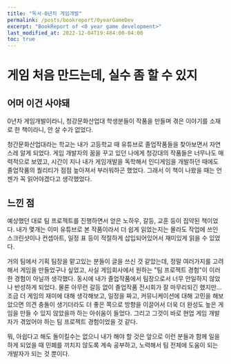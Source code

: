 ```yaml
---
title: "독서-0년차 게임개발"
permalink: /posts/bookreport/0yearGameDev
excerpt: "BookReport of <0 year game development>"
last_modified_at: 2022-12-04T19:484:00-04:00
toc: true
---
```


# 게임 처음 만드는데, 실수 좀 할 수 있지

## 어머 이건 사야돼
0년차 게임개발이라니, 청강문화산업대 학생분들이 작품을 만들며 겪은 이야기를 소재로 한 책이라니, 안 살 수가 없었다.

청간문화산업대라는 학교는 내가 고등학교 때 유튜브로 졸업작품들을 찾아보면서 자연스레 알게 되었다. 게임 개발자의 꿈을 꾸고 있던 나에게 청강대의 작품들은 너무나도 매력적으로 보였고, 시간이 지나 내가 게임개발을 독학해서 인디게임을 개발하던 때에도 졸업작품의 퀄리티가 점점 높아져서 부러워하곤 했었다. 그래서 이 책이 나왔을 때는 언젠가 꼭 읽어야겠다고 생각했었다.

## 느낀 점
예상했던 대로 팀 프로젝트를 진행하면서 얻은 노하우, 갈등, 교훈 등이 집약된 책이었다. 내가 몇개는 이미 유튜브로 본 작품이라서 더 쉽게 읽었는지는 몰라도 작업에 쓰인 스크린샷이나 컨셉아트, 일정 표 등이 적절하게 삽입되어있어서 재미있게 읽을 수 있었다.

거의 팀에서 기획 팀장을 맡고있는 분들이 글을 쓰신 것 같았는데, 정말 여러가지를 고려해서 게임을 만들었구나 싶었고, 사실 게임회사에서 원하는 "팀 프로젝트 경험"이 이러한 경험이 아닐까 생각했다. 동시에 내가 졸업작품에서 팀장으로서 너무 안일하지 않았나 반성하게 되었다. 물론 아무런 갈등 없이 졸업작품 전시회가 잘 마무리되긴 했지만... 조금 더 게임의 재미에 대해 생각해보고, 일정을 짜고, 커뮤니케이션에 대해 고민을 해보았으면 의견 충돌이 생기더라도 더 좋은 쪽으로 방향을 이끌어서 더욱 더 완성도 높은 게임을 만들 수 있지 않았을까 하는 아쉬움이 들었다. 그리고 그것이 바로 현업 게임 개발자가 겪었어야 하는 팀 프로젝트 경험이었을 것 같다.

뭐, 아쉽다고 해도 돌이킬수는 없으니 내가 해야 할 것은 앞으로 이런 분들과 함께 일을 하게 되었을 때 민폐를 끼치지 않도록 계속 공부하고, 노력해서 팀 전체에 도움이 되는 개발자가 되는 것 뿐이다.